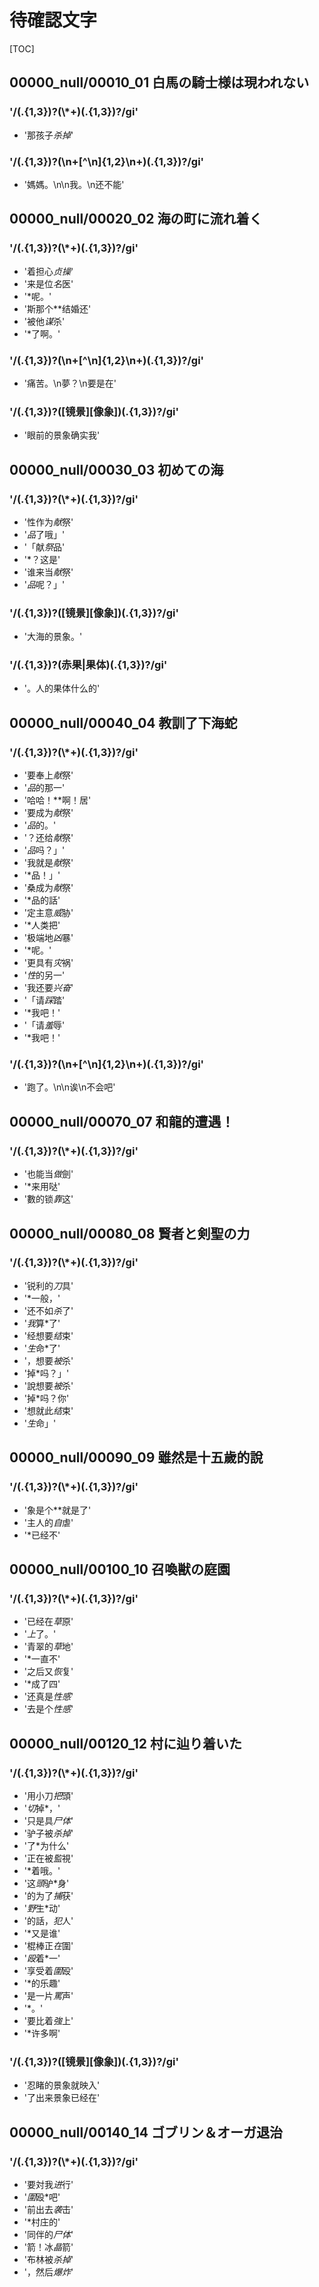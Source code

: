 # 待確認文字

[TOC]

## 00000_null/00010_01 白馬の騎士様は現われない

### '/(.{1,3})?(\\*+)(.{1,3})?/gi'

- '那孩子*杀掉*'

### '/(.{1,3})?(\n+[^\n]{1,2}\n+)(.{1,3})?/gi'

- '媽媽。\n\n我。\n还不能'


## 00000_null/00020_02 海の町に流れ着く

### '/(.{1,3})?(\\*+)(.{1,3})?/gi'

- '着担心*贞操*'
- '来是位*名*医'
- '*呢。'
- '斯那个**结婚还'
- '被他*谋*杀'
- '*了啊。'

### '/(.{1,3})?(\n+[^\n]{1,2}\n+)(.{1,3})?/gi'

- '痛苦。\n夢？\n要是在'

### '/(.{1,3})?([镜景][像象])(.{1,3})?/gi'

- '眼前的景象确实我'


## 00000_null/00030_03 初めての海

### '/(.{1,3})?(\\*+)(.{1,3})?/gi'

- '性作为*献*祭'
- '*品*了哦」'
- '「献*祭*品'
- '*？这是'
- '谁来当*献*祭'
- '*品*呢？」'

### '/(.{1,3})?([镜景][像象])(.{1,3})?/gi'

- '大海的景象。'

### '/(.{1,3})?(赤果|果体)(.{1,3})?/gi'

- '。人的果体什么的'


## 00000_null/00040_04 教訓了下海蛇

### '/(.{1,3})?(\\*+)(.{1,3})?/gi'

- '要奉上*献*祭'
- '*品*的那一'
- '哈哈！**啊！居'
- '要成为*献*祭'
- '*品*的。'
- '？还给*献*祭'
- '*品*吗？」'
- '我就是*献*祭'
- '*品！」'
- '桑成为*献*祭'
- '*品的話'
- '定主意*威*胁'
- '*人类把'
- '极端地*凶*暴'
- '*呢。'
- '更具有*灾*祸'
- '*性*的另一'
- '我还要*兴奋*'
- '「请*踩*踏'
- '*我吧！'
- '「请*羞*辱'
- '*我吧！'

### '/(.{1,3})?(\n+[^\n]{1,2}\n+)(.{1,3})?/gi'

- '跑了。\n\n诶\n不会吧'


## 00000_null/00070_07 和龍的遭遇！

### '/(.{1,3})?(\\*+)(.{1,3})?/gi'

- '也能当*做*劍'
- '*来用哒'
- '數的锁*靠*这'


## 00000_null/00080_08 賢者と剣聖の力

### '/(.{1,3})?(\\*+)(.{1,3})?/gi'

- '锐利的*刀*具'
- '*一般，'
- '还不如*杀*了'
- '*我*算*了'
- '经想要*结*束'
- '*生*命*了'
- '，想要*被*杀'
- '掉*吗？」'
- '說想要*被*杀'
- '掉*吗？你'
- '想就此*结*束'
- '*生*命」'


## 00000_null/00090_09 雖然是十五歲的說

### '/(.{1,3})?(\\*+)(.{1,3})?/gi'

- '象是个**就是了'
- '主人的*自*虐'
- '*已经不'


## 00000_null/00100_10 召喚獣の庭園

### '/(.{1,3})?(\\*+)(.{1,3})?/gi'

- '已经在*草*原'
- '*上*了。'
- '青翠的*草*地'
- '*一直不'
- '之后又*恢*复'
- '*成了四'
- '还真是*性感*'
- '去是个*性感*'


## 00000_null/00120_12 村に辿り着いた

### '/(.{1,3})?(\\*+)(.{1,3})?/gi'

- '用小刀*把*頭'
- '*切*掉*，'
- '只是具*尸体*'
- '驴子被*杀掉*'
- '了*为什么'
- '正在被*監*視'
- '*着哦。'
- '这*頭*驴*身'
- '的为了*捕*获'
- '*野*生*动'
- '的話，*犯*人'
- '*又是谁'
- '棍棒正*在*圍'
- '*殴*着*一'
- '享受着*圍*殴'
- '*的乐趣'
- '是一片*罵*声'
- '*。'
- '要比着*強*上'
- '*许多啊'

### '/(.{1,3})?([镜景][像象])(.{1,3})?/gi'

- '忍睹的景象就映入'
- '了出来景象已经在'


## 00000_null/00140_14 ゴブリン＆オーガ退治

### '/(.{1,3})?(\\*+)(.{1,3})?/gi'

- '要対我*进*行'
- '*圍*殴*吧'
- '前出去*袭*击'
- '*村庄的'
- '同伴的*尸体*'
- '箭！冰*晶*箭'
- '布林被*杀掉*'
- '，然后*爆炸*'
